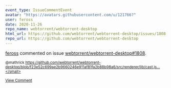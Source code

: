 ```yaml
---
event_type: IssueCommentEvent
avatar: "https://avatars.githubusercontent.com/u/121766?"
user: feross
date: 2020-11-26
repo_name: webtorrent/webtorrent-desktop
html_url: https://github.com/webtorrent/webtorrent-desktop/issues/1808
repo_url: https://github.com/webtorrent/webtorrent-desktop
---
```


<a href='https://github.com/feross' target='_blank'>feross</a> commented on issue <a href='https://github.com/webtorrent/webtorrent-desktop/issues/1808' target='_blank'>webtorrent/webtorrent-desktop#1808</a>.

<small>@mathrick https://github.com/webtorrent/webtorrent-desktop/blob/f23e52c699ae2b9660246e911af81fa2b88b98a6/src/renderer/lib/cast.js...</small>

<a href='https://github.com/webtorrent/webtorrent-desktop/issues/1808' target='_blank'>View Comment</a>